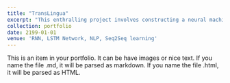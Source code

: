 ```yaml
---
title: "TransLingua"
excerpt: "This enthralling project involves constructing a neural machine translation model with large-scale parallel corpora by using an intuitive method, sequence-to-sequence learning approach consisting encoder-decoder LSTMs(Long Short-Term Memory) network architecture, RNN(Recurrent Neural Network) and word embedding. The model secured an outstanding translation accuracy along with minimizing the loss function eminently. <br/><img src='/images/500x300.png'>"
collection: portfolio
date: 2199-01-01
venue: 'RNN, LSTM Network, NLP, Seq2Seq learning'
---
```


This is an item in your portfolio. It can be have images or nice text. If you name the file .md, it will be parsed as markdown. If you name the file .html, it will be parsed as HTML.
